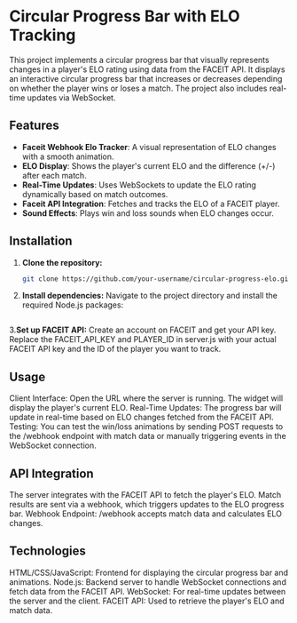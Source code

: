 # Circular Progress Bar with ELO Tracking

This project implements a circular progress bar that visually represents changes in a player's ELO rating using data from the FACEIT API. It displays an interactive circular progress bar that increases or decreases depending on whether the player wins or loses a match. The project also includes real-time updates via WebSocket.

## Features

- **Faceit Webhook Elo Tracker**: A visual representation of ELO changes with a smooth animation.
- **ELO Display**: Shows the player's current ELO and the difference (+/-) after each match.
- **Real-Time Updates**: Uses WebSockets to update the ELO rating dynamically based on match outcomes.
- **Faceit API Integration**: Fetches and tracks the ELO of a FACEIT player.
- **Sound Effects**: Plays win and loss sounds when ELO changes occur.

## Installation

1. **Clone the repository:**
   ```bash
   git clone https://github.com/your-username/circular-progress-elo.git
2. **Install dependencies:**
   Navigate to the project directory and install the required Node.js packages:
   ```npm install
3.**Set up FACEIT API:**
  Create an account on FACEIT and get your API key.
  Replace the FACEIT_API_KEY and PLAYER_ID in server.js with your actual FACEIT API key and the ID of the player you want to track.


  ## Usage
Client Interface: Open the URL where the server is running. The widget will display the player's current ELO.
Real-Time Updates: The progress bar will update in real-time based on ELO changes fetched from the FACEIT API.
Testing: You can test the win/loss animations by sending POST requests to the /webhook endpoint with match data or manually triggering events in the WebSocket connection.

## API Integration
The server integrates with the FACEIT API to fetch the player's ELO.
Match results are sent via a webhook, which triggers updates to the ELO progress bar.
Webhook Endpoint: /webhook accepts match data and calculates ELO changes.

## Technologies
HTML/CSS/JavaScript: Frontend for displaying the circular progress bar and animations.
Node.js: Backend server to handle WebSocket connections and fetch data from the FACEIT API.
WebSocket: For real-time updates between the server and the client.
FACEIT API: Used to retrieve the player's ELO and match data.
